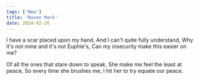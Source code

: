```yaml
---
tags: ['New']
title: 'Rosen Mark'
date: 2024-02-26
---
```


I have a scar placed upon my hand,
And I can't quite fully understand,
Why it's not mine and it's not Euphie's,
Can my insecurity make this easier on me?

Of all the ones that stare down to speak,
She make me feel the least at peace,
So every time she brushes me,
I hit her to try equate our peace.
